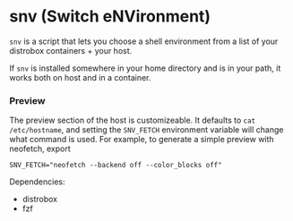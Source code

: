 # snv (Switch eNVironment)
`snv` is a script that lets you choose a shell environment from a list of your distrobox containers + your host.

If `snv` is installed somewhere in your home directory and is in your path, it works both on host and in a container.

### Preview
The preview section of the host is customizeable. It defaults to `cat /etc/hostname`, and setting the `SNV_FETCH`
environment variable will change what command is used. For example, to generate a simple preview with neofetch, export

`SNV_FETCH="neofetch --backend off --color_blocks off"`

Dependencies:
- distrobox
- fzf

